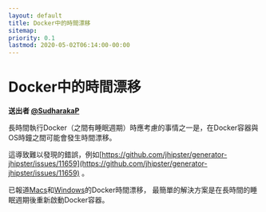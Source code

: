 ```yaml
---
layout: default
title: Docker中的時間漂移
sitemap:
priority: 0.1
lastmod: 2020-05-02T06:14:00-00:00
---
```


# Docker中的時間漂移

**送出者 [@SudharakaP](https://github.com/SudharakaP)**

長時間執行Docker（之間有睡眠週期）時應考慮的事情之一是，在Docker容器與OS時鐘之間可能會發生時間漂移。

這導致難以發現的錯誤，例如[https://github.com/jhipster/generator-jhipster/issues/11659](https://github.com/jhipster/generator-jhipster/issues/11659) 。

已報道[Macs](https://github.com/docker/for-mac/issues/2076)和[Windows](https://github.com/docker/for-win/issues/4526)的Docker時間漂移，
最簡單的解決方案是在長時間的睡眠週期後重新啟動Docker容器。